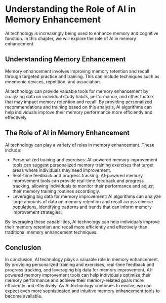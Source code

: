 Understanding the Role of AI in Memory Enhancement
========================================================================================================

AI technology is increasingly being used to enhance memory and cognitive function. In this chapter, we will explore the role of AI in memory enhancement.

Understanding Memory Enhancement
--------------------------------

Memory enhancement involves improving memory retention and recall through targeted practice and training. This can include techniques such as mnemonic devices, repetition, and association.

AI technology can provide valuable tools for memory enhancement by analyzing data on individual study habits, performance, and other factors that may impact memory retention and recall. By providing personalized recommendations and training based on this analysis, AI algorithms can help individuals improve their memory performance more efficiently and effectively.

The Role of AI in Memory Enhancement
------------------------------------

AI technology can play a variety of roles in memory enhancement. These include:

* Personalized training and exercises: AI-powered memory improvement tools can suggest personalized memory training exercises that target areas where individuals may need improvement.
* Real-time feedback and progress tracking: AI-powered memory improvement tools can provide real-time feedback and progress tracking, allowing individuals to monitor their performance and adjust their memory training routines accordingly.
* Leveraging big data for memory improvement: AI algorithms can analyze large amounts of data on memory retention and recall across diverse populations, identifying patterns and trends that can inform memory improvement strategies.

By leveraging these capabilities, AI technology can help individuals improve their memory retention and recall more efficiently and effectively than traditional memory enhancement techniques.

Conclusion
----------

In conclusion, AI technology plays a valuable role in memory enhancement. By providing personalized training and exercises, real-time feedback and progress tracking, and leveraging big data for memory improvement, AI-powered memory improvement tools can help individuals optimize their memory performance and achieve their memory-related goals more efficiently and effectively. As AI technology continues to evolve, we can expect even more sophisticated and intuitive memory enhancement tools to become available.
